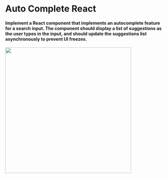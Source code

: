 # Auto Complete React

#### Implement a React component that implements an autocomplete feature for a search input. The component should display a list of suggestions as the user types in the input, and should update the suggestions list asynchronously to prevent UI freezes.

<img  src = 'https://storage.googleapis.com/acciojob-open-file-collections/auto.gif' height='400px'/>
